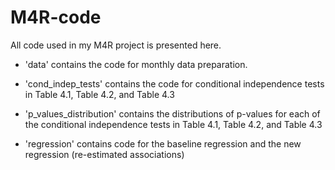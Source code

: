 # M4R-code

All code used in my M4R project is presented here.

- 'data' contains the code for monthly data preparation. 

- 'cond_indep_tests' contains the code for conditional independence tests in Table 4.1, Table 4.2, and Table 4.3  

- 'p_values_distribution' contains the distributions of p-values for each of the conditional independence tests in Table 4.1, Table 4.2, and Table 4.3

- 'regression' contains code for the baseline regression and the new regression (re-estimated associations)
